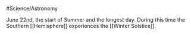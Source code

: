#Science/Astronomy 

June 22nd, the start of Summer and the longest day. During this time the Southern [[Hemisphere]] experiences the [[Winter Solstice]].